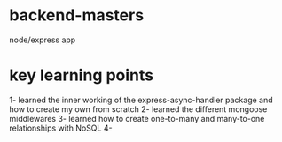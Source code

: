 # backend-masters
node/express app


# key learning points
1- learned the inner working of the express-async-handler package and how to create my own from scratch
2- learned the different mongoose middlewares
3- learned how to create one-to-many and many-to-one relationships with NoSQL
4- 